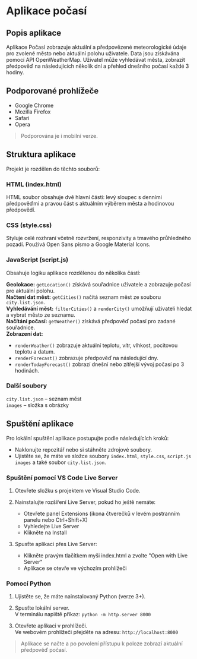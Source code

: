 # Aplikace počasí

## Popis aplikace
Aplikace Počasí zobrazuje aktuální a předpovězené meteorologické údaje pro zvolené město nebo aktuální polohu uživatele. Data jsou získávána pomocí API OpenWeatherMap. Uživatel může vyhledávat města, zobrazit předpověď na následujících několik dní a přehled dnešního počasí každé 3 hodiny.

## Podporované prohlížeče
* Google Chrome
* Mozilla Firefox
* Safari
* Opera

> Podporována je i mobilní verze.

## Struktura aplikace
Projekt je rozdělen do těchto souborů:  

### HTML (index.html)
HTML soubor obsahuje dvě hlavní části: levý sloupec s denními předpověďmi a pravou část s aktuálním výběrem města a hodinovou předpovědí.  

### CSS (style.css)
Styluje celé rozhraní včetně rozvržení, responzivity a tmavého průhledného pozadí. Používá Open Sans písmo a Google Material Icons.  

### JavaScript (script.js)
Obsahuje logiku aplikace rozdělenou do několika částí:  

**Geolokace:** `getLocation()` získává souřadnice uživatele a zobrazuje počasí pro aktuální polohu.  
**Načtení dat měst:** `getCities()` načítá seznam měst ze souboru `city.list.json.`  
**Vyhledávání měst:** `filterCities()` a `renderCity()` umožňují uživateli hledat a vybrat město ze seznamu.  
**Načítání počasí:** `getWeather()` získává předpověď počasí pro zadané souřadnice.  
**Zobrazení dat:**  
* `renderWeather()` zobrazuje aktuální teplotu, vítr, vlhkost, pocitovou teplotu a datum.
* `renderForecast()` zobrazuje předpověď na následující dny.
* `renderTodayForecast()` zobrazí dnešní nebo zítřejší vývoj počasí po 3 hodinách.

### Další soubory
`city.list.json` – seznam měst  
`images` – složka s obrázky

## Spuštění aplikace
Pro lokální spuštění aplikace postupujte podle následujících kroků:
* Naklonujte repozitář nebo si stáhněte zdrojové soubory.
* Ujistěte se, že máte ve složce soubory `index.html`, `style.css`, `script.js` `images` a také soubor `city.list.json`.

### Spuštění pomocí VS Code Live Server
1. Otevřete složku s projektem ve Visual Studio Code.

2. Nainstalujte rozšíření Live Server, pokud ho ještě nemáte:

   - Otevřete panel Extensions (ikona čtverečků v levém postranním panelu nebo Ctrl+Shift+X)
   - Vyhledejte Live Server
   - Klikněte na Install

3. Spusťte aplikaci přes Live Server:
   - Klikněte pravým tlačítkem myši index.html a zvolte "Open with Live Server"
   - Aplikace se otevře ve výchozím prohlížeči

### Pomocí Python
1. Ujistěte se, že máte nainstalovaný Python (verze 3+).
2. Spusťte lokální server.  
V terminálu napiště příkaz: `python -m http.server 8000`


3. Otevřete aplikaci v prohlížeči.  
Ve webovém prohlížeči přejděte na adresu: `http://localhost:8000`  

> Aplikace se načte a po povolení přístupu k poloze zobrazí aktuální předpověď počasí.
